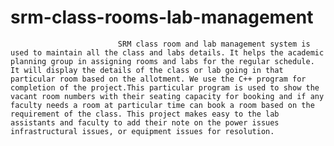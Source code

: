 # srm-class-rooms-lab-management
                            SRM class room and lab management system is used to maintain all the class and labs details. It helps the academic planning group in assigning rooms and labs for the regular schedule. It will display the details of the class or lab going in that particular room based on the allotment. We use the C++ program for completion of the project.This particular program is used to show the vacant room numbers with their seating capacity for booking and if any faculty needs a room at particular time can book a room based on the requirement of the class. This project makes easy to the lab assistants and faculty to add their note on the power issues infrastructural issues, or equipment issues for resolution.

